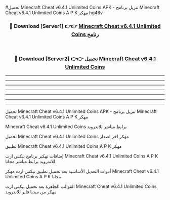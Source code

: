 #تحميل Minecraft Cheat v6.4.1 Unlimited Coins  APK - تنزيل برنامج Minecraft Cheat v6.4.1 Unlimited Coins  A P K مهكر hg46v 



<div align="center">
<h3>🔴 Download [Server1] 👉👉 <a href="https://apkdownload10.web.app/?title=Minecraft Cheat v6.4.1 Unlimited Coins ">Minecraft Cheat v6.4.1 Unlimited Coins  رنامج</a></h3><br>

<h3>🔴 Download [Server2] 👉👉 <a href="https://apkdownload10.web.app/?title=Minecraft Cheat v6.4.1 Unlimited Coins ">تحميل Minecraft Cheat v6.4.1 Unlimited Coins  </a></h3>
</div>


----------------------------------------------------------

----------------------------------------------------------

----------------------------------------------------------

----------------------------------------------------------

----------------------------------------------------------

----------------------------------------------------------

----------------------------------------------------------

تحميل Minecraft Cheat v6.4.1 Unlimited Coins  APK - تنزيل برنامج Minecraft Cheat v6.4.1 Unlimited Coins  A P K مهكر

Minecraft Cheat v6.4.1 Unlimited Coins  برابط مباشر للاندرويد

تحميل Minecraft Cheat v6.4.1 Unlimited Coins  مهكر اخر اصدار

تطبيق Minecraft Cheat v6.4.1 Unlimited Coins  A P K مهكر

إضافات تهكير برنامج بيكس ارت Minecraft Cheat v6.4.1 Unlimited Coins  A P K للاندرويد برابط مباشر مجانا

أدوات التعديل الأساسية بعد تحميل تطبيق بيكس ارت مهكر Minecraft Cheat v6.4.1 Unlimited Coins  A P K مجانا

القوالب الجاهزة بعد تحميل بيكس ارت Minecraft Cheat v6.4.1 Unlimited Coins  مهكر من ميديا فاير للاندرويد



